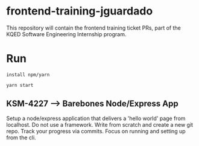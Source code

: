 # frontend-training-jguardado

This repository will contain the frontend training ticket PRs, part of the KQED Software Engineering Internship program.

# Run

```install npm/yarn```

```yarn start```

## KSM-4227 --> Barebones Node/Express App

Setup a node/express application that delivers a 'hello world' page from localhost. Do not use a framework. Write from scratch and create a new git repo. Track your progress via commits. Focus on running and setting up from the cli.
